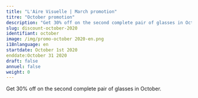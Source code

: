 ```yaml
---
title: "L'Aire Visuelle | March promotion"
titre: "October promotion"
description: "Get 30% off on the second complete pair of glasses in October."
slug: discount-october-2020
identifiant: october
image: /img/promo-october 2020-en.png
i18nlanguage: en
startdate: October 1st 2020
enddate:October 31 2020
draft: false
annuel: false
weight: 0
---
```


Get 30% off on the second complete pair of glasses in October.
